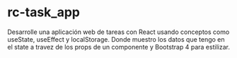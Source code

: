 # rc-task_app
Desarrolle una aplicación web de tareas con React usando conceptos como useState, useEffect y localStorage. Donde muestro los datos que tengo en el state a travez de los props de un componente y Bootstrap 4 para estilizar.
